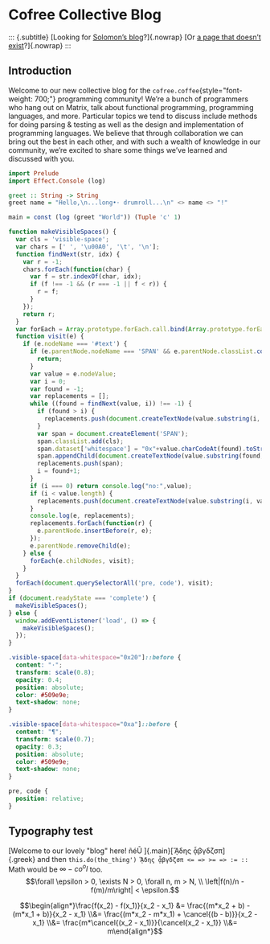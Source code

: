 Cofree Collective Blog
======================

::: {.subtitle}
[Looking for [Solomonʼs
blog](https://cofree.coffee/~solomon/)?]{.nowrap} [Or [a page that
doesnʼt exist](http://never)?]{.nowrap}
:::

Introduction
------------

Welcome to our new collective blog for the
`cofree.coffee`{style="font-weight: 700;"} programming community! Weʼre
a bunch of programmers who hang out on Matrix, talk about functional
programming, programming languages, and more. Particular topics we tend
to discuss include methods for doing parsing & testing as well as the
design and implementation of programming languages. We believe that
through collaboration we can bring out the best in each other, and with
such a wealth of knowledge in our community, weʼre excited to share some
things weʼve learned and discussed with you.

```haskell
import Prelude
import Effect.Console (log)

greet :: String -> String
greet name = "Hello,\n...long•· drumroll...\n" <> name <> "!"

main = const (log (greet "World")) (Tuple 'c' 1)


```

```javascript
function makeVisibleSpaces() {
  var cls = 'visible-space';
  var chars = [' ', '\u00A0', '\t', '\n'];
  function findNext(str, idx) {
    var r = -1;
    chars.forEach(function(char) {
      var f = str.indexOf(char, idx);
      if (f !== -1 && (r === -1 || f < r)) {
        r = f;
      }
    });
    return r;
  }
  var forEach = Array.prototype.forEach.call.bind(Array.prototype.forEach);
  function visit(e) {
    if (e.nodeName === '#text') {
      if (e.parentNode.nodeName === 'SPAN' && e.parentNode.classList.contains(cls)) {
        return;
      }
      var value = e.nodeValue;
      var i = 0;
      var found = -1;
      var replacements = [];
      while ((found = findNext(value, i)) !== -1) {
        if (found > i) {
          replacements.push(document.createTextNode(value.substring(i, found)));
        }
        var span = document.createElement('SPAN');
        span.classList.add(cls);
        span.dataset['whitespace'] = "0x"+value.charCodeAt(found).toString(16);
        span.appendChild(document.createTextNode(value.substring(found, found+1)));
        replacements.push(span);
        i = found+1;
      }
      if (i === 0) return console.log("no:",value);
      if (i < value.length) {
        replacements.push(document.createTextNode(value.substring(i, value.length)));
      }
      console.log(e, replacements);
      replacements.forEach(function(r) {
        e.parentNode.insertBefore(r, e);
      });
      e.parentNode.removeChild(e);
    } else {
      forEach(e.childNodes, visit);
    }
  }
  forEach(document.querySelectorAll('pre, code'), visit);
}
if (document.readyState === 'complete') {
  makeVisibleSpaces();
} else {
  window.addEventListener('load', () => {
    makeVisibleSpaces();
  });
}


```

```css
.visible-space[data-whitespace="0x20"]::before {
  content: "·";
  transform: scale(0.8);
  opacity: 0.4;
  position: absolute;
  color: #509e9e;
  text-shadow: none;
}

.visible-space[data-whitespace="0xa"]::before {
  content: "¶";
  transform: scale(0.7);
  opacity: 0.3;
  position: absolute;
  color: #509e9e;
  text-shadow: none;
}

pre, code {
  position: relative;
}


```

Typography test
---------------

[Welcome to our lovely "blog" here! ñéŪ ]{.main}[ᾍδης
ᾇβγδζσπ]{.greek} and
then `this.do(the_thing') ᾍδης ᾇβγδζσπ <= => >= => := ::`\
Math would be $\infty-co^ol$ too.
$$\forall \epsilon > 0, \exists N > 0, \forall n, m > N, \\ \left|f(n)/n - f(m)/m\right| < \epsilon.$$

$$\begin{align*}\frac{f(x_2) - f(x_1)}{x_2 - x_1} &= \frac{(m*x_2 + b) - (m*x_1 + b)}{x_2 - x_1} \\&= \frac{(m*x_2 - m*x_1) + \cancel{(b - b)}}{x_2 - x_1} \\&= \frac{m*\cancel{(x_2 - x_1)}}{\cancel{x_2 - x_1}} \\&= m\end{align*}$$
